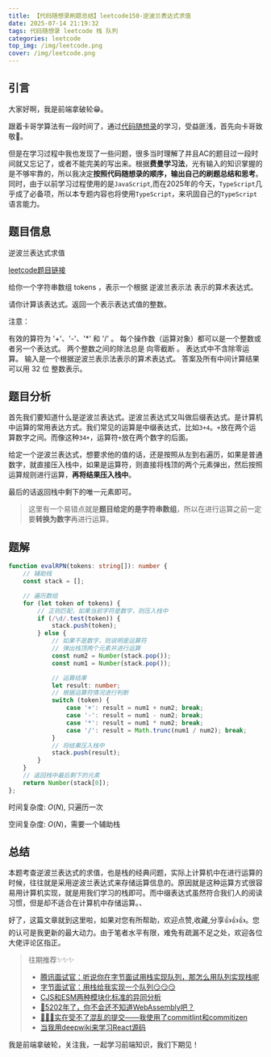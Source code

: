 ```yaml
---
title: 【代码随想录刷题总结】leetcode150-逆波兰表达式求值
date: 2025-07-14 21:19:32
tags: 代码随想录 leetcode 栈 队列
categories: leetcode
top_img: /img/leetcode.png
cover: /img/leetcode.png
---
```


## 引言

大家好啊，我是前端拿破轮😁。

跟着卡哥学算法有一段时间了，通过[代码随想录](https://programmercarl.com/)的学习，受益匪浅，首先向卡哥致敬🫡。

但是在学习过程中我也发现了一些问题，很多当时理解了并且AC的题目过一段时间就又忘记了，或者不能完美的写出来。根据**费曼学习法**，光有输入的知识掌握的是不够牢靠的，所以我决定**按照代码随想录的顺序，输出自己的刷题总结和思考**。同时，由于以前学习过程使用的是`JavaScript`,而在2025年的今天，`TypeScript`几乎成了必备项，所以本专题内容也将使用`TypeScript`，来巩固自己的`TypeScript`语言能力。

## 题目信息

逆波兰表达式求值

[leetcode题目链接](https://leetcode.cn/problems/evaluate-reverse-polish-notation/description/)

给你一个字符串数组 tokens ，表示一个根据 逆波兰表示法 表示的算术表达式。

请你计算该表达式。返回一个表示表达式值的整数。

注意：

有效的算符为 '+'、'-'、'*' 和 '/' 。
每个操作数（运算对象）都可以是一个整数或者另一个表达式。
两个整数之间的除法总是 向零截断 。
表达式中不含除零运算。
输入是一个根据逆波兰表示法表示的算术表达式。
答案及所有中间计算结果可以用 32 位 整数表示。

## 题目分析

首先我们要知道什么是逆波兰表达式。逆波兰表达式又叫做后缀表达式。是计算机中运算的常用表达方式。我们常见的运算是中缀表达式，比如`3+4`。`+`放在两个运算数字之间。而像这种`34+`，运算符`+`放在两个数字的后面。

给定一个逆波兰表达式，想要求他的值的话，还是按照从左到右遍历，如果是普通数字，就直接压入栈中，如果是运算符，则直接将栈顶的两个元素弹出，然后按照运算规则进行运算，**再将结果压入栈中**。

最后的话返回栈中剩下的唯一元素即可。

> 这里有一个易错点就是**题目给定的是字符串数组**，所以在进行运算之前一定要**转换为数字**再进行运算。

## 题解

```ts
function evalRPN(tokens: string[]): number {
    // 辅助栈
    const stack = [];

    // 遍历数组
    for (let token of tokens) {
        // 正则匹配，如果当前字符是数字，则压入栈中
        if (/\d/.test(token)) {
            stack.push(token);
        } else {
            // 如果不是数字，则说明是运算符
            // 弹出栈顶两个元素并进行运算
            const num2 = Number(stack.pop());
            const num1 = Number(stack.pop());

            // 运算结果
            let result: number;
            // 根据运算符情况进行判断
            switch (token) {
                case '+': result = num1 + num2; break;
                case '-': result = num1 - num2; break;
                case '*': result = num1 * num2; break;
                case '/': result = Math.trunc(num1 / num2); break;
            }
            // 将结果压入栈中
            stack.push(result);
        }
    }
    // 返回栈中最后剩下的元素
    return Number(stack[0]);
};
```

时间复杂度: $O(N)$, 只遍历一次

空间复杂度: $O(N)$，需要一个辅助栈

## 总结

本题考查逆波兰表达式的求值，也是栈的经典问题，实际上计算机中在进行运算的时候，往往就是采用逆波兰表达式来存储运算信息的。原因就是这种运算方式很容易用计算机实现，就是用我们学习的栈即可。而中缀表达式虽然符合我们人的阅读习惯，但是却不适合在计算机中存储运算。、

好了，这篇文章就到这里啦，如果对您有所帮助，欢迎点赞,收藏,分享👍👍👍。您的认可是我更新的最大动力。由于笔者水平有限，难免有疏漏不足之处，欢迎各位大佬评论区指正。

> 往期推荐✨✨✨
> - [腾讯面试官：听说你在字节面试用栈实现队列，那怎么用队列实现栈呢](https://juejin.cn/post/7526646508784173083)
> - [字节面试官：用栈给我实现一个队列😏😏😏](https://juejin.cn/post/7526553055778750515)
> - [CJS和ESM两种模块化标准的异同分析](https://juejin.cn/post/7473814041867780130)
> - [🤔5202年了，你不会还不知道WebAssembly吧？](https://juejin.cn/post/7498988293209784374)
> - [🚀🚀🚀实在受不了混乱的提交——我使用了commitlint和commitizen](https://juejin.cn/post/7508919522905522226)
> - [当我用deepwiki来学习React源码](https://juejin.cn/post/7514876424806334504)
> 

我是前端拿破轮，关注我，一起学习前端知识，我们下期见！

